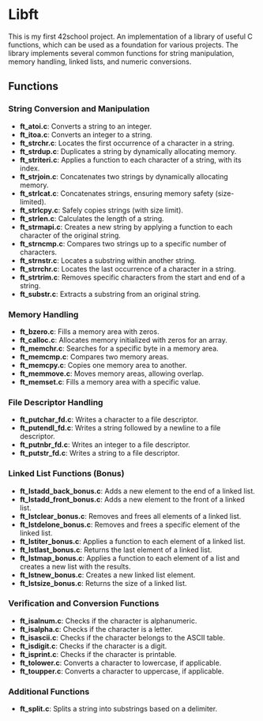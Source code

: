 # Libft

This is my first 42school project. An implementation of a library of useful C functions, which can be used as a foundation for various projects. The library implements several common functions for string manipulation, memory handling, linked lists, and numeric conversions.

## Functions

### String Conversion and Manipulation

- **ft_atoi.c**: Converts a string to an integer.
- **ft_itoa.c**: Converts an integer to a string.
- **ft_strchr.c**: Locates the first occurrence of a character in a string.
- **ft_strdup.c**: Duplicates a string by dynamically allocating memory.
- **ft_striteri.c**: Applies a function to each character of a string, with its index.
- **ft_strjoin.c**: Concatenates two strings by dynamically allocating memory.
- **ft_strlcat.c**: Concatenates strings, ensuring memory safety (size-limited).
- **ft_strlcpy.c**: Safely copies strings (with size limit).
- **ft_strlen.c**: Calculates the length of a string.
- **ft_strmapi.c**: Creates a new string by applying a function to each character of the original string.
- **ft_strncmp.c**: Compares two strings up to a specific number of characters.
- **ft_strnstr.c**: Locates a substring within another string.
- **ft_strrchr.c**: Locates the last occurrence of a character in a string.
- **ft_strtrim.c**: Removes specific characters from the start and end of a string.
- **ft_substr.c**: Extracts a substring from an original string.

### Memory Handling

- **ft_bzero.c**: Fills a memory area with zeros.
- **ft_calloc.c**: Allocates memory initialized with zeros for an array.
- **ft_memchr.c**: Searches for a specific byte in a memory area.
- **ft_memcmp.c**: Compares two memory areas.
- **ft_memcpy.c**: Copies one memory area to another.
- **ft_memmove.c**: Moves memory areas, allowing overlap.
- **ft_memset.c**: Fills a memory area with a specific value.

### File Descriptor Handling

- **ft_putchar_fd.c**: Writes a character to a file descriptor.
- **ft_putendl_fd.c**: Writes a string followed by a newline to a file descriptor.
- **ft_putnbr_fd.c**: Writes an integer to a file descriptor.
- **ft_putstr_fd.c**: Writes a string to a file descriptor.

### Linked List Functions (Bonus)

- **ft_lstadd_back_bonus.c**: Adds a new element to the end of a linked list.
- **ft_lstadd_front_bonus.c**: Adds a new element to the front of a linked list.
- **ft_lstclear_bonus.c**: Removes and frees all elements of a linked list.
- **ft_lstdelone_bonus.c**: Removes and frees a specific element of the linked list.
- **ft_lstiter_bonus.c**: Applies a function to each element of a linked list.
- **ft_lstlast_bonus.c**: Returns the last element of a linked list.
- **ft_lstmap_bonus.c**: Applies a function to each element of a list and creates a new list with the results.
- **ft_lstnew_bonus.c**: Creates a new linked list element.
- **ft_lstsize_bonus.c**: Returns the size of a linked list.

### Verification and Conversion Functions

- **ft_isalnum.c**: Checks if the character is alphanumeric.
- **ft_isalpha.c**: Checks if the character is a letter.
- **ft_isascii.c**: Checks if the character belongs to the ASCII table.
- **ft_isdigit.c**: Checks if the character is a digit.
- **ft_isprint.c**: Checks if the character is printable.
- **ft_tolower.c**: Converts a character to lowercase, if applicable.
- **ft_toupper.c**: Converts a character to uppercase, if applicable.

### Additional Functions

- **ft_split.c**: Splits a string into substrings based on a delimiter.
